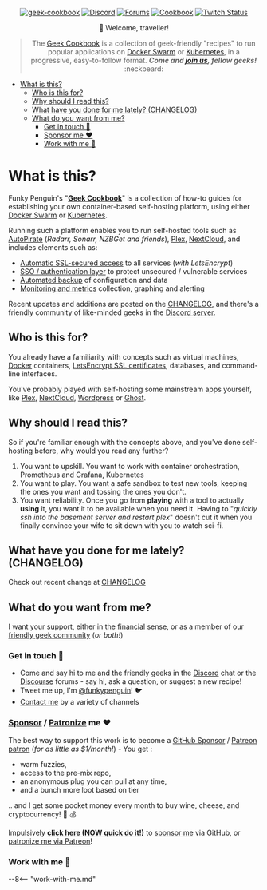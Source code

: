 [cookbookurl]: https://geek-cookbook.funkypenguin.co.nz
[discourseurl]: https://forum.funkypenguin.co.nz
[discordurl]: http://chat.funkypenguin.co.nz
[twitchurl]: https://www.twitch.tv/funkypenguinz
[dockerurl]: https://geek-cookbook.funkypenguin.co.nz/docker-swarm/design
[k8surl]: https://geek-cookbook.funkypenguin.co.nz/kubernetes/
<!-- markdownlint-disable MD033 MD041 -->
<div align="center">

[![geek-cookbook](https://raw.githubusercontent.com/geek-cookbook/autopenguin/master/images/readme_header.png)][cookbookurl]
[![Discord](https://img.shields.io/discord/396055506072109067?color=black&label=Hot%20Sweaty%20Geeks&logo=discord&logoColor=white&style=for-the-badge)][discordurl]
[![Forums](https://img.shields.io/discourse/topics?color=black&label=Forums&logo=discourse&logoColor=white&server=https%3A%2F%2Fforum.funkypenguin.co.nz&style=for-the-badge)][discourseurl]
[![Cookbook](https://img.shields.io/badge/Recipes-44-black?style=for-the-badge&color=black)][cookbookurl]
[![Twitch Status](https://img.shields.io/twitch/status/funkypenguinnz?style=for-the-badge&label=LiveGeeking&logoColor=white&logo=twitch)][twitchurl]

:wave: Welcome, traveller!
> The [Geek Cookbook][cookbookurl] is a collection of geek-friendly "recipes" to run popular applications on [Docker Swarm][dockerurl] or [Kubernetes][k8surl], in a progressive, easy-to-follow format.  ***Come and [join us][discordurl], fellow geeks!*** :neckbeard:
</div>

- [What is this?](#what-is-this)
  - [Who is this for?](#who-is-this-for)
  - [Why should I read this?](#why-should-i-read-this)
  - [What have you done for me lately? (CHANGELOG)](#what-have-you-done-for-me-lately-changelog)
  - [What do you want from me?](#what-do-you-want-from-me)
    - [Get in touch 👋](#get-in-touch-)
    - [Sponsor me ❤️](#sponsor--patronizepatreon-me-️)
    - [Work with me 🤝](#work-with-me-)
  
# What is this?

Funky Penguin's "**[Geek Cookbook](https://geek-cookbook.funkypenguin.co.nz)**" is a collection of how-to guides for establishing your own container-based self-hosting platform, using either [Docker Swarm](/docker-swarm/design/) or [Kubernetes](/kubernetes/).

Running such a platform enables you to run self-hosted tools such as [AutoPirate](/recipes/autopirate/) (*Radarr, Sonarr, NZBGet and friends*), [Plex][plex], [NextCloud][nextcloud], and includes elements such as:

- [Automatic SSL-secured access](/docker-swarm/traefik/) to all services (*with LetsEncrypt*)
- [SSO / authentication layer](/docker-swarm/traefik-forward-auth/) to protect unsecured / vulnerable services
- [Automated backup](/recipes/elkarbackup/) of configuration and data
- [Monitoring and metrics](/recipes/swarmprom/) collection, graphing and alerting

Recent updates and additions are posted on the [CHANGELOG](/changelog/), and there's a friendly community of like-minded geeks in the [Discord server](http://chat.funkypenguin.co.nz).

## Who is this for?

You already have a familiarity with concepts such as virtual machines, [Docker](https://www.docker.com/) containers, [LetsEncrypt SSL certificates](https://letsencrypt.org/), databases, and command-line interfaces.

You've probably played with self-hosting some mainstream apps yourself, like [Plex][plex], [NextCloud][nextcloud], [Wordpress][wordpress] or [Ghost][ghost].

## Why should I read this?

So if you're familiar enough with the concepts above, and you've done self-hosting before, why would you read any further?

1. You want to upskill. You want to work with container orchestration, Prometheus and Grafana, Kubernetes
2. You want to play. You want a safe sandbox to test new tools, keeping the ones you want and tossing the ones you don't.
3. You want reliability. Once you go from **playing** with a tool to actually **using** it, you want it to be available when you need it. Having to "*quickly ssh into the basement server and restart plex*" doesn't cut it when you finally convince your wife to sit down with you to watch sci-fi.

## What have you done for me lately? (CHANGELOG)

Check out recent change at [CHANGELOG](/recent-changes/)

## What do you want from me?

I want your [support][github_sponsor], either in the [financial][github_sponsor] sense, or as a member of our [friendly geek community][discord] (*or both!*)

### Get in touch 👋

- Come and say hi to me and the friendly geeks in the [Discord][discord] chat or the [Discourse][discourse] forums - say hi, ask a question, or suggest a new recipe!
- Tweet me up, I'm [@funkypenguin][twitter]! 🐦
- [Contact me][contact] by a variety of channels

### [Sponsor][github_sponsor] / [Patronize][patreon] me ❤️

The best way to support this work is to become a [GitHub Sponsor](https://github.com/sponsors/funkypenguin) / [Patreon patron][patreon] (*for as little as $1/month!*) - You get :

- warm fuzzies,
- access to the pre-mix repo,
- an anonymous plug you can pull at any time,
- and a bunch more loot based on tier

.. and I get some pocket money every month to buy wine, cheese, and cryptocurrency! 🍷 💰

Impulsively **[click here (NOW quick do it!)][github_sponsor]** to [sponsor me][github_sponsor] via GitHub, or [patronize me via Patreon][patreon]!

### Work with me 🤝

--8<-- "work-with-me.md"

[plex]:             https://www.plex.tv/
[nextcloud]:        https://nextcloud.com/
[wordpress]:        https://wordpress.org/
[ghost]:            https://ghost.io/
[discord]:          http://chat.funkypenguin.co.nz
[patreon]:          https://www.patreon.com/bePatron?u=6982506
[github_sponsor]:   https://github.com/sponsors/funkypenguin
[discourse]:        https://forum.funkypenguin.co.nz/
[twitter]:          https://twitter.com/funkypenguin
[contact]:          https://www.funkypenguin.co.nz
